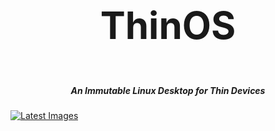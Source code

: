 <h3 align="center" style="font-size:60px;">ThinOS</h3>
<h5 align="center">An Immutable Linux Desktop for Thin Devices</h5>

[![Latest Images](https://github.com/apoordev/thinos/actions/workflows/build.yml/badge.svg)](https://github.com/apoordev/thinos/actions/workflows/build.yml)
